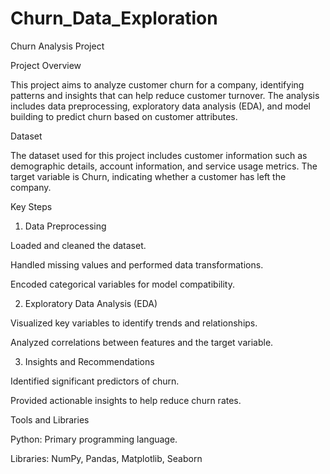 # Churn_Data_Exploration

Churn Analysis Project

Project Overview

This project aims to analyze customer churn for a company, identifying patterns and insights that can help reduce customer turnover. The analysis includes data preprocessing, exploratory data analysis (EDA), and model building to predict churn based on customer attributes.

Dataset

The dataset used for this project includes customer information such as demographic details, account information, and service usage metrics. The target variable is Churn, indicating whether a customer has left the company.

Key Steps

1. Data Preprocessing

Loaded and cleaned the dataset.

Handled missing values and performed data transformations.

Encoded categorical variables for model compatibility.

2. Exploratory Data Analysis (EDA)

Visualized key variables to identify trends and relationships.

Analyzed correlations between features and the target variable.

3. Insights and Recommendations

Identified significant predictors of churn.

Provided actionable insights to help reduce churn rates.

Tools and Libraries

Python: Primary programming language.

Libraries: NumPy, Pandas, Matplotlib, Seaborn
